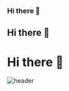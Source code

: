 <!--
**idledaydreamer/idledaydreamer** is a ✨ _special_ ✨ repository because its `README.md` (this file) appears on your GitHub profile.

Here are some ideas to get you started:

- 🔭 I’m currently working on ...
- 🌱 I’m currently learning ...
- 👯 I’m looking to collaborate on ...
- 🤔 I’m looking for help with ...
- 💬 Ask me about ...
- 📫 How to reach me: ...
- 😄 Pronouns: ...
- ⚡ Fun fact: ...
-->

### Hi there 👋

## Hi there 👋

# Hi there 👋

![header](https://capsule-render.vercel.app/api?type=rect&color=gradient&text=%20%20IDLEDAY%20%20&fontAlign=25&fontSize=30&textBg=true&desc=완주를%20향하여%20나아가는%20백엔드%20개발자%20%27정예현%27입니다&descAlign=65&descAlignY=50&animation=twinkling)

